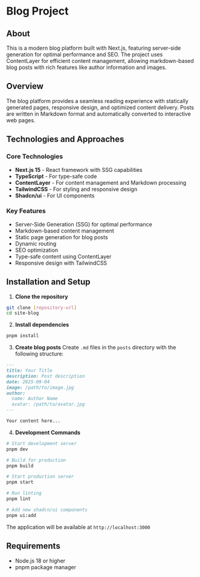 # Blog Project

## About

This is a modern blog platform built with Next.js, featuring server-side generation for optimal performance and SEO. The project uses ContentLayer for efficient content management, allowing markdown-based blog posts with rich features like author information and images.

## Overview

The blog platform provides a seamless reading experience with statically generated pages, responsive design, and optimized content delivery. Posts are written in Markdown format and automatically converted to interactive web pages.

## Technologies and Approaches

### Core Technologies

- **Next.js 15** - React framework with SSG capabilities
- **TypeScript** - For type-safe code
- **ContentLayer** - For content management and Markdown processing
- **TailwindCSS** - For styling and responsive design
- **Shadcn/ui** - For UI components

### Key Features

- Server-Side Generation (SSG) for optimal performance
- Markdown-based content management
- Static page generation for blog posts
- Dynamic routing
- SEO optimization
- Type-safe content using ContentLayer
- Responsive design with TailwindCSS

## Installation and Setup

1. **Clone the repository**

```bash
git clone [repository-url]
cd site-blog
```

2. **Install dependencies**

```bash
pnpm install
```

3. **Create blog posts**
   Create `.md` files in the `posts` directory with the following structure:

```markdown
---
title: Your Title
description: Post description
date: 2025-09-04
image: /path/to/image.jpg
author:
  name: Author Name
  avatar: /path/to/avatar.jpg
---

Your content here...
```

4. **Development Commands**

```bash
# Start development server
pnpm dev

# Build for production
pnpm build

# Start production server
pnpm start

# Run linting
pnpm lint

# Add new shadcn/ui components
pnpm ui:add
```

The application will be available at `http://localhost:3000`

## Requirements

- Node.js 18 or higher
- pnpm package manager
